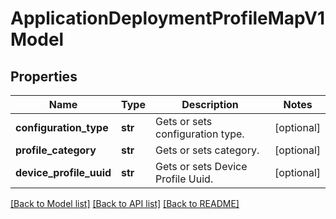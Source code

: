 # ApplicationDeploymentProfileMapV1Model

## Properties
Name | Type | Description | Notes
------------ | ------------- | ------------- | -------------
**configuration_type** | **str** | Gets or sets configuration type. | [optional] 
**profile_category** | **str** | Gets or sets category. | [optional] 
**device_profile_uuid** | **str** | Gets or sets Device Profile Uuid. | [optional] 

[[Back to Model list]](../README.md#documentation-for-models) [[Back to API list]](../README.md#documentation-for-api-endpoints) [[Back to README]](../README.md)


